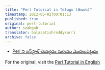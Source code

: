 ```yaml
---
title: "Perl Tutorial in Telugu (తెలుగు)"
timestamp: 2012-05-02T00:01:13
published: true
original: perl-tutorial
author: szabgab
translator: balasatishreddykarri
archive: false
---
```




* [ Perl ని ఇన్‌స్టాల్ చెయ్యడం మరియు మొదలుపెట్టడం ](/installing-perl-and-getting-started)


For the original, visit the [Perl Tutorial in English](https://perlmaven.com/perl-tutorial)

